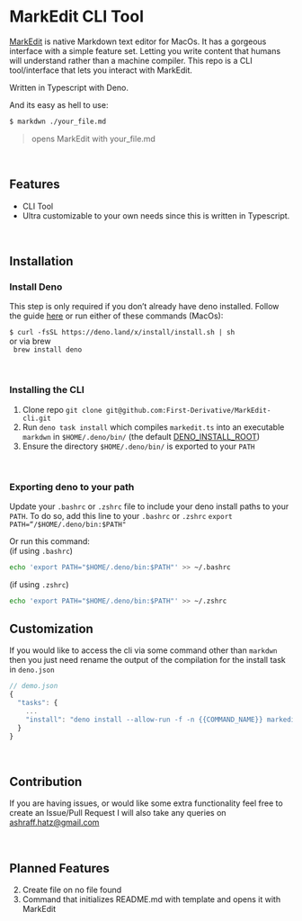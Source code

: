 MarkEdit CLI Tool
========

[MarkEdit](https://apps.apple.com/us/app/markedit-for-markdown/id1669953820?mt=12) is native Markdown text editor for MacOs. It has a gorgeous interface with a simple feature set. Letting you write content that humans will understand rather than a machine compiler. This repo is a CLI tool/interface that lets you interact with MarkEdit. 

Written in Typescript with Deno. 

And its easy as hell to use:

```bash
$ markdwn ./your_file.md
```

> opens MarkEdit with your_file.md

<br/>

Features
--------

- CLI Tool
- Ultra customizable to your own needs since this is written in Typescript.

<br/>

Installation
------------
### Install Deno
This step is only required if you don’t already have deno installed. Follow the guide [here](https://deno.land/manual@v1.32.5/getting_started/installation) or run either of these commands (MacOs):

`$ curl -fsSL https://deno.land/x/install/install.sh | sh`
<br/>or via brew<br/>
` brew install deno`

<br/>

### Installing the CLI 
1. Clone repo `git clone git@github.com:First-Derivative/MarkEdit-cli.git`
2. Run `deno task install` which compiles `markedit.ts` into an executable `markdwn` in `$HOME/.deno/bin/` (the default [DENO_INSTALL_ROOT](https://deno.land/manual@v1.32.5/getting_started/setup_your_environment#environment-variables))
3. Ensure the directory `$HOME/.deno/bin/` is exported to your `PATH`

<br/>

### Exporting deno to your path
Update your `.bashrc` or `.zshrc` file to include your deno install paths to your `PATH`.
To do so, add this line to your `.bashrc` or `.zshrc`
`export PATH=“/$HOME/.deno/bin:$PATH"`

Or run this command:<br/>
(if using `.bashrc`)
```bash
echo 'export PATH="$HOME/.deno/bin:$PATH"' >> ~/.bashrc
```

(if using `.zshrc`)
```bash
echo 'export PATH="$HOME/.deno/bin:$PATH"' >> ~/.zshrc
```

Customization
-------------

If you would like to access the cli via some command other than `markdwn` then you just need rename the output of the compilation for the install task in `deno.json`
```javascript
// demo.json 
{
  "tasks": {
 	...
    "install": "deno install --allow-run -f -n {{COMMAND_NAME}} markedit.ts"
  }
}
```
<br/>

Contribution
------------
If you are having issues, or would like some extra functionality feel free to create an Issue/Pull Request
I will also take any queries on ashraff.hatz@gmail.com

<br/>

Planned Features
----------------
2. Create file on no file found
3. Command that initializes README.md with template and opens it with MarkEdit